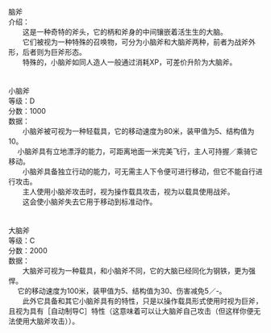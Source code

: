 <title>脑斧</title>
<meta name="GENERATOR" content="WinCHM">
<meta http-equiv="Content-Type" content="text/html; charset=gb2312">
<br>脑斧
<br>介绍：
<br>　　这是一种奇特的斧头，它的柄和斧身的中间镶嵌着活生生的大脑。
<br>　　它们被视为一种特殊的召唤物，可分为小脑斧和大脑斧两种，前者为战斧外形，后者则为巨斧形态。
<br>　　特殊的，小脑斧如同人造人一般通过消耗XP，可差价升阶为大脑斧。
<br>
<br>　
<br>小脑斧
<br>等级：D
<br>分数：1000
<br>数据：
<br>　　小脑斧被可视为一种轻载具，它的移动速度为80米，装甲值为5、结构值为10。
<br>　  小脑斧具有立地漂浮的能力，可距离地面一米完美飞行，主人可持握／乘骑它移动。
<br>　　小脑斧具备独立行动的能力，可无需主人下令便可进行移动，但它不能自行进行攻击。
<br>　　主人使用小脑斧攻击时，视为操作载具攻击，视为以载具使用战斧。
<br>　　这会使小脑斧失去它用于移动到标准动作。
<br>
<br>　　
<br>大脑斧
<br>等级：C
<br>分数：2000
<br>数据：
<br>　　大脑斧可视为一种载具，和小脑斧不同，它的大脑已经同化为钢铁，更为强悍。
<br>　  它的移动速度为100米，装甲值为5、结构值为30、伤害减免5／-。
<br>　　此外它具备和其它小脑斧具有的特性，只是以操作载具形式使用时视为巨斧，且视为具有［自动制导C］特性（这意味着可以让大脑斧自己攻击（但这样你便无法使用大脑斧攻击））。
<br>
<br>　　
<br>
<br>